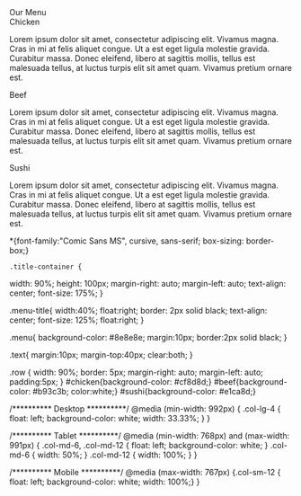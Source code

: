 <!doctype html>
<html>
<head>
    <meta charset="utf-8">
    <meta name="viewport" content="width=device-width, initial-scale=1">
    <link rel="stylesheet" type="text/css" href="stylesheet.css">
    <title>Assignment Solution for Module 2</title>
</head>

<body>

<div class="title-container">Our Menu</div>

<div class="row">
  <div class="col-lg-4 col-md-6 col-sm-12">
  <div class='menu'> 
  <div class='menu-title' id="chicken">Chicken</div>
  <p class='text'>Lorem ipsum dolor sit amet, consectetur adipiscing elit. Vivamus 
  magna. Cras 
  in mi at felis aliquet congue. Ut a est eget ligula molestie gravida. Curabitur 
  massa. Donec eleifend, libero at sagittis mollis, tellus est malesuada tellus, 
  at luctus turpis elit sit amet quam. Vivamus pretium ornare est.</p>
  </div>
  </div>


  <div class="col-lg-4 col-md-6 col-sm-12">
    <div class='menu'> 
     <div class='menu-title' id="beef">
     Beef
     </div>
     <p class='text'>Lorem ipsum dolor sit amet, consectetur adipiscing elit. Vivamus 
     magna. Cras 
     in mi at felis aliquet congue. Ut a est eget ligula molestie gravida. Curabitur 
     massa. Donec eleifend, libero at sagittis mollis, tellus est malesuada tellus, at luctus turpis elit sit amet quam. Vivamus pretium ornare est.
     </p>
    </div>
  </div>

  <div class="col-lg-4 col-md-12 col-sm-12">
    <div class='menu'>
      <div class='menu-title' id="sushi">Sushi</div>
      <p class='text'>Lorem ipsum dolor sit amet, consectetur adipiscing elit. 
      Vivamus magna. Cras 
      in mi at felis aliquet congue. Ut a est eget ligula molestie gravida. Curabitur 
      massa. Donec eleifend, libero at sagittis mollis, tellus est malesuada tellus, 
      at luctus turpis elit sit amet quam. Vivamus pretium ornare est.
      </p>
    </div>
  </div>



   
</div>


</body>
</html>
*{font-family:"Comic Sans MS", cursive, sans-serif;
  box-sizing: border-box;}

	.title-container {
  width: 90%;
  height: 100px;
  margin-right: auto;
  margin-left: auto;
  text-align: center;
  font-size: 175%;
  }

   .menu-title{
   	width:40%;
   	float:right;
   	border: 2px solid black;
   	text-align: center;
   	font-size: 125%;
   	float:right;
   }

   .menu{
   	background-color: #8e8e8e;
   	margin:10px;
   	border:2px solid black;
   }

   .text{
   	margin:10px;
   	margin-top:40px;
   	clear:both;
   }

   .row {
    width: 90%;
    border: 5px;
    margin-right: auto;
    margin-left: auto;
    padding:5px;
   }
   #chicken{background-color: #cf8d8d;}
   #beef{background-color: #b93c3b; color:white;}
   #sushi{background-color: #e1ca8d;}
   

/********** Desktop **********/
@media (min-width: 992px) {
  .col-lg-4 {
    float: left;
    background-color: white;
    width: 33.33%;
  }
}

/********** Tablet **********/
@media (min-width: 768px) and (max-width: 991px) {
  .col-md-6, .col-md-12 {
    float: left;
    background-color: white;
  }
  .col-md-6 {
    width: 50%;
  }
  .col-md-12 {
    width: 100%;
  }
}

/********** Mobile **********/
@media (max-width: 767px) {.col-sm-12 {
    float: left;
    background-color: white;
    width: 100%;}
}

